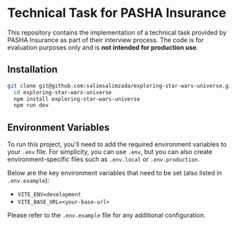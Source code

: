 # Technical Task for PASHA Insurance

This repository contains the implementation of a technical task provided by PASHA Insurance as part of their interview process. The code is for evaluation purposes only and is **not intended for production use**.

## Installation

```bash
git clone git@github.com:salimsalimzada/exploring-star-wars-universe.git
  cd exploring-star-wars-universe
  npm install exploring-star-wars-universe
  npm run dev
```

## Environment Variables

To run this project, you'll need to add the required environment variables to your `.env` file. For simplicity, you can use `.env`, but you can also create environment-specific files such as `.env.local` or `.env.production`.

Below are the key environment variables that need to be set (also listed in `.env.example`):

- `VITE_ENV=development`
- `VITE_BASE_URL=<your-base-url>`

Please refer to the `.env.example` file for any additional configuration.
